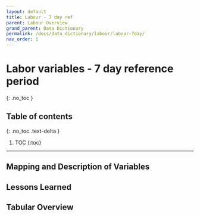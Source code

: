 ```yaml
---
layout: default
title: Labour - 7 day ref
parent: Labour Overview
grand_parent: Data Dictionary
permalink: /docs/data_dictionary/labour/labour-7day/
nav_order: 1
---
```


# Labor variables - 7 day reference period
{: .no_toc }

## Table of contents
{: .no_toc .text-delta }

1. TOC
{:toc}

---

## Mapping and Description of Variables

## Lessons Learned

## Tabular Overview